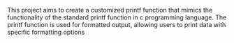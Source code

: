 This project aims to create a customized printf function that mimics the functionality of the standard printf function in c programming language. The printf function is used for formatted output, allowing users to print data with specific formatting options
